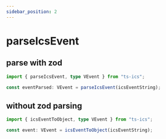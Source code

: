 ```yaml
---
sidebar_position: 2
---
```


# parseIcsEvent

## parse with zod

```ts
import { parseIcsEvent, type VEvent } from "ts-ics";

const eventParsed: VEvent = parseIcsEvent(icsEventString);
```

## without zod parsing

```ts
import { icsEventToObject, type VEvent } from "ts-ics";

const event: VEvent = icsEventToObject(icsEventString);
```

